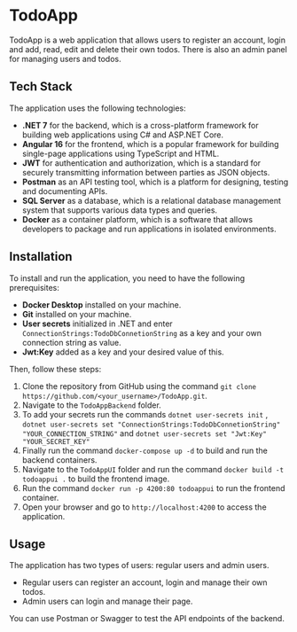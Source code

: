# TodoApp

TodoApp is a web application that allows users to register an account, login and add, read, edit and delete their own todos. There is also an admin panel for managing users and todos.


## Tech Stack

The application uses the following technologies:

- **.NET 7** for the backend, which is a cross-platform framework for building web applications using C# and ASP.NET Core.
- **Angular 16** for the frontend, which is a popular framework for building single-page applications using TypeScript and HTML.
- **JWT** for authentication and authorization, which is a standard for securely transmitting information between parties as JSON objects.
- **Postman** as an API testing tool, which is a platform for designing, testing and documenting APIs.
- **SQL Server** as a database, which is a relational database management system that supports various data types and queries.
- **Docker** as a container platform, which is a software that allows developers to package and run applications in isolated environments.


## Installation

To install and run the application, you need to have the following prerequisites:

- **Docker Desktop** installed on your machine.
- **Git** installed on your machine.
- **User secrets** initialized in .NET and enter `ConnectionStrings:TodoDbConnetionString` as a key and your own connection string as value.
- **Jwt:Key** added as a key and your desired value of this.

Then, follow these steps:

1. Clone the repository from GitHub using the command `git clone https://github.com/<your_username>/TodoApp.git`.
2. Navigate to the `TodoAppBackend` folder.
3. To add your secrets run the commands `dotnet user-secrets init` , `dotnet user-secrets set "ConnectionStrings:TodoDbConnetionString" "YOUR_CONNECTION_STRING"` and `dotnet user-secrets set "Jwt:Key" "YOUR_SECRET_KEY"`
4. Finally run the command `docker-compose up -d` to build and run the backend containers.
5. Navigate to the `TodoAppUI` folder and run the command `docker build -t todoappui .` to build the frontend image.
6. Run the command `docker run -p 4200:80 todoappui` to run the frontend container.
7. Open your browser and go to `http://localhost:4200` to access the application.

## Usage

The application has two types of users: regular users and admin users.

- Regular users can register an account, login and manage their own todos.
- Admin users can login and manage their page.

You can use Postman or Swagger to test the API endpoints of the backend.
